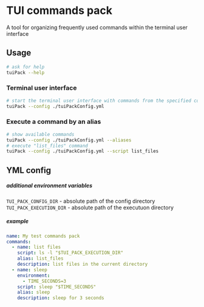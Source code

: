# TUI commands pack

A tool for organizing frequently used commands within the terminal user interface

## Usage

```bash
# ask for help
tuiPack --help
```

### Terminal user interface

```bash
# start the terminal user interface with commands from the specified config
tuiPack --config ./tuiPackConfig.yml
```

### Execute a command by an alias

```bash
# show available commands
tuiPack --config ./tuiPackConfig.yml --aliases
# execute "list_files" command
tuiPack --config ./tuiPackConfig.yml --script list_files
```

## YML config

##### additional environment variables

`TUI_PACK_CONFIG_DIR` - absolute path of the config directory  
`TUI_PACK_EXECUTION_DIR` - absolute path of the executuon directory  

##### example

```yml
name: My test commands pack
commands:
  - name: list files
    script: ls -l "$TUI_PACK_EXECUTION_DIR"
    alias: list_files
    description: list files in the current directory
  - name: sleep
    environment:
      - TIME_SECONDS=3
    script: sleep "$TIME_SECONDS"
    alias: sleep
    description: sleep for 3 seconds
```
